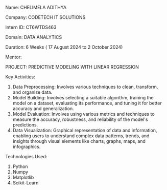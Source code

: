 Name: CHELIMELA ADITHYA

Company: CODETECH IT SOLUTIONS

Intern ID: CT6WTDS463

Domain: DATA ANALYTICS

Duration: 6 Weeks ( 17 August 2024 to 2 October 2024)

Mentor:


PROJECT: PREDICTIVE MODELING WITH LINEAR REGRESSION

Key Activities:
1. Data Preprocessing: Involves various techniques to clean, transform, and organize data.
2. Model Building: Involves selecting a suitable algorithm, training the model on a dataset, evaluating its performance, and tuning it for better accuracy and generalization.
3. Model Evaluation: Involves using various metrics and techniques to measure the accuracy, robustness, and reliability of the model's predictions.
4. Data Visualization: Graphical representation of data and information, enabling users to understand complex data patterns, trends, and insights through visual elements like charts, graphs, maps, and infographics.

Technologies Used:
1. Python
2. Numpy
3. Matplotlib
4. Scikit-Learn
